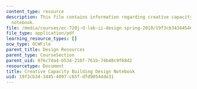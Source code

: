```yaml
---
content_type: resource
description: This file contains information regarding creative capacity building design
  notebook.
file: /media/courses/ec-720j-d-lab-ii-design-spring-2010/19f3cb3434454097c65fdfd90544de31_MITEC_720JS10_CcbDesign.pdf
file_type: application/pdf
learning_resource_types: []
ocw_type: OCWFile
parent_title: Design Resources
parent_type: CourseSection
parent_uid: 076c7da4-6534-216f-761b-74b48c9f68d2
resourcetype: Document
title: Creative Capacity Building Design Notebook
uid: 19f3cb34-3445-4097-c65f-dfd90544de31
---
```

